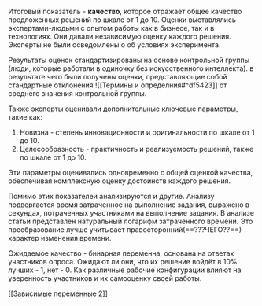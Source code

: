 Итоговый показатель - **качество**, которое отражает общее качество предложенных решений по шкале от 1 до 10.  Оценки выставлялись экспертами-людьми с опытом работы как в бизнесе, так и в технологиях. Они давали независимую оценку каждого решения.  Эксперты не были осведомлены о об условиях эксперимента. 

Результаты оценок стандартизированы на основе контрольной группы (люди, которые работали в одиночку без искусственного интеллекта). в результате чего были получены оценки, представляющие собой стандартные отклонения ![[Термины и определния#^df5423]] от среднего значения контрольной группы.

Также эксперты оценивали дополнительные ключевые параметры, такие как: 
1. Новизна - степень инновационности и оригинальности по шкале от 1 до 10.
2. Целесообразность - практичность и реализуемость решений, также по шкале от 1 до 10.

Эти параметры оценивались одновременно с общей оценкой качества, обеспечивая комплексную оценку достоинств каждого решения.

Помимо этих показателей анализируются и другие. Анализу подвергается время затраченное на выполнение задания, выражено в секундах, потраченных участниками на выполнение задания. В анализе статьи представлен натуральный логарифм затраченного времени. Это преобразование лучше учитывает правосторонний(==???ЧЕГО??==) характер изменения времени. 

Ожидаемое качество - бинарная переменна, основана на ответах участников опроса. Ожидают ли они, что их решение войдёт в 10% лучших - 1, нет - 0. 
Как различные рабочие конфигурации влияют на уверенность участников и их самооценку своей работы. 

[[Зависимые переменные 2]]
